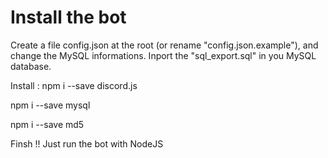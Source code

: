 # Install the bot
Create a file config.json at the root (or rename "config.json.example"), and change the MySQL informations.
Inport the "sql_export.sql" in you MySQL database.


Install :
npm i --save discord.js

npm i --save mysql

npm i --save md5


Finsh !! Just run the bot with NodeJS
